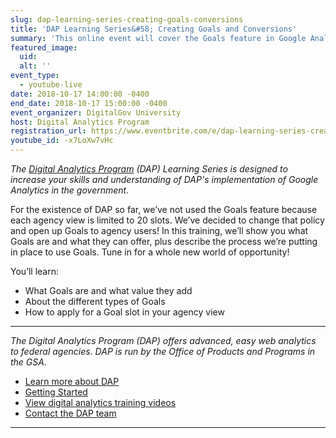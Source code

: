 ```yaml
---
slug: dap-learning-series-creating-goals-conversions
title: 'DAP Learning Series&#58; Creating Goals and Conversions'
summary: 'This online event will cover the Goals feature in Google Analytics.'
featured_image:
  uid:
  alt: ''
event_type:
  - youtube-live
date: 2018-10-17 14:00:00 -0400
end_date: 2018-10-17 15:00:00 -0400
event_organizer: DigitalGov University
host: Digital Analytics Program
registration_url: https://www.eventbrite.com/e/dap-learning-series-creating-goals-and-conversions-registration-42564656032
youtube_id: -x7LoXw7vHc
---
```


_The [Digital Analytics Program](https://www.digitalgov.gov/services/dap/) (DAP) Learning Series is designed to increase your skills and understanding of DAP's implementation of Google Analytics in the government._

For the existence of DAP so far, we’ve not used the Goals feature because each agency view is limited to 20 slots. We’ve decided to change that policy and open up Goals to agency users! In this training, we’ll show you what Goals are and what they can offer, plus describe the process we’re putting in place to use Goals. Tune in for a whole new world of opportunity!

You’ll learn:

- What Goals are and what value they add
- About the different types of Goals
- How to apply for a Goal slot in your agency view

---

_The Digital Analytics Program (DAP) offers advanced, easy web analytics to federal agencies. DAP is run by the Office of Products and Programs in the GSA._

- [Learn more about DAP](https://www.digitalgov.gov/services/dap/)
- [Getting Started](https://github.com/digital-analytics-program/gov-wide-code)
- [View digital analytics training videos](https://www.youtube.com/playlist?list=PLd9b-GuOJ3nFwlyvLFUtmDpYFKezhot8P)
- [Contact the DAP team](mailto:dap@support.digitalgov.gov)

---
